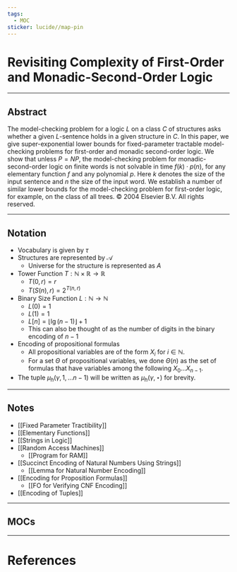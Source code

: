 ```yaml
---
tags:
  - MOC
sticker: lucide//map-pin
---
```

# Revisiting Complexity of First-Order and Monadic-Second-Order Logic
---
## Abstract
The model-checking problem for a logic $L$ on a class $C$ of structures asks whether a given $L$-sentence holds in a given structure in $C$. In this paper, we give super-exponential lower bounds for fixed-parameter tractable model-checking problems for first-order and monadic second-order logic. We show that unless $P = NP$, the model-checking problem for monadic-second-order logic on finite words is not solvable in time $f (k) \cdot p(n)$, for any elementary function $f$ and any polynomial $p$. Here $k$ denotes the size of the input sentence and $n$ the size of the input word. We establish a number of similar lower bounds for the model-checking problem for first-order logic, for example, on the class of all trees. 
© 2004 Elsevier B.V. All rights reserved. 

---
## Notation
- Vocabulary is given by $\tau$
- Structures are represented by $\mathcal A$
	- Universe for the structure is represented as $A$
- Tower Function $T : \mathbb{N} \times \mathbb{R}\to \mathbb{R}$
	- $T(0, r) = r$
	- $T(S(n), r) = 2^{T(n, r)}$
- Binary Size Function $L : \mathbb{N} \to \mathbb{N}$
	- $L(0) = 1$
	- $L(1) = 1$
	- $L[n] = \lfloor\lg(n-1)\rfloor+1$
	- This can also be thought of as the number of digits in the binary encoding of $n-1$
- Encoding of propositional formulas
	- All propositional variables are of the form $X_i$ for $i \in \mathbb{N}$.
	- For a set $\Theta$ of propositional variables, we done $\Theta(n)$ as the set of formulas that have variables among the following $X_0 \dots X_{n-1}$.
- The tuple $\mu_{h}(\gamma,1,\dots n-1)$ will be written as $\mu_{h}(\gamma,\star )$ for brevity.

--- 
## Notes
- [[Fixed Parameter Tractibility]]
- [[Elementary Functions]]
- [[Strings in Logic]]
- [[Random Access Machines]]
	- [[Program for RAM]]
- [[Succinct Encoding of Natural Numbers Using Strings]]
	- [[Lemma for Natural Number Encoding]]
- [[Encoding for Proposition Formulas]]
	- [[FO for Verifying CNF Encoding]]
- [[Encoding of Tuples]]
--- 
## MOCs
---
# References
